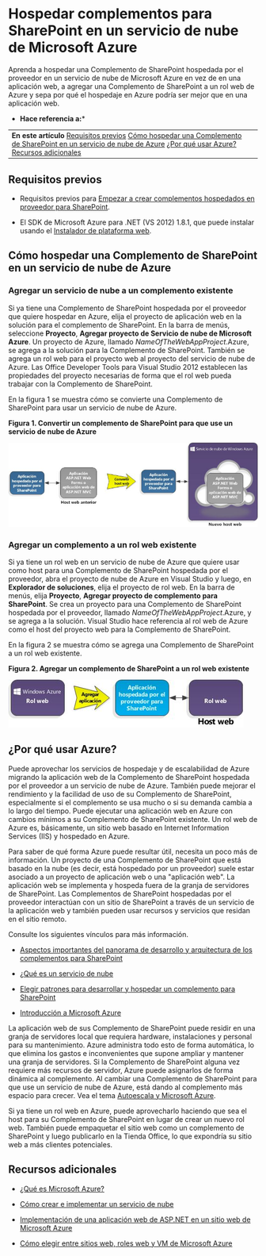 

# Hospedar complementos para SharePoint en un servicio de nube de Microsoft Azure
Aprenda a hospedar una Complemento de SharePoint hospedada por el proveedor en un servicio de nube de Microsoft Azure en vez de en una aplicación web, a agregar una Complemento de SharePoint a un rol web de Azure y sepa por qué el hospedaje en Azure podría ser mejor que en una aplicación web.
 * **Hace referencia a:*** 
  
    
    


|||
|:-----|:-----|
|**En este artículo**          [Requisitos previos](#SP15createselfhostapp_bk_prereq)           [Cómo hospedar una Complemento de SharePoint en un servicio de nube de Azure](#SP15HostAzure_bk_HowTo)           [¿Por qué usar Azure?](#SP15HostAzure_bk_Why)           [Recursos adicionales](#SP15Devapps_AddtionalResources)||
   

## Requisitos previos
<a name="SP15createselfhostapp_bk_prereq"> </a>


- Requisitos previos para  [Empezar a crear complementos hospedados en proveedor para SharePoint](get-started-creating-provider-hosted-sharepoint-add-ins.md).
    
  
- El SDK de Microsoft Azure para .NET (VS 2012) 1.8.1, que puede instalar usando el  [Instalador de plataforma web](http://www.microsoft.com/web/downloads/platform.aspx).
    
  

## Cómo hospedar una Complemento de SharePoint en un servicio de nube de Azure
<a name="SP15HostAzure_bk_HowTo"> </a>


### Agregar un servicio de nube a un complemento existente

Si ya tiene una Complemento de SharePoint hospedada por el proveedor que quiere hospedar en Azure, elija el proyecto de aplicación web en la solución para el complemento de SharePoint. En la barra de menús, seleccione **Proyecto**, **Agregar proyecto de Servicio de nube de Microsoft Azure**. Un proyecto de Azure, llamado  _NameOfTheWebAppProject_.Azure, se agrega a la solución para la Complemento de SharePoint. También se agrega un rol web para el proyecto web al proyecto del servicio de nube de Azure. Las Office Developer Tools para Visual Studio 2012 establecen las propiedades del proyecto necesarias de forma que el rol web pueda trabajar con la Complemento de SharePoint.
  
    
    
En la figura 1 se muestra cómo se convierte una Complemento de SharePoint para usar un servicio de nube de Azure.
  
    
    

**Figura 1. Convertir un complemento de SharePoint para que use un servicio de nube de Azure**

  
    
    

  
    
    
![Conversión de una aplicación para SharePoint para que use el rol web de Microsoft Azure](images/SP_15_App_ConvertAppToWebRole.jpg)
  
    
    

  
    
    

  
    
    

### Agregar un complemento a un rol web existente

Si ya tiene un rol web en un servicio de nube de Azure que quiere usar como host para una Complemento de SharePoint hospedada por el proveedor, abra el proyecto de nube de Azure en Visual Studio y luego, en **Explorador de soluciones**, elija el proyecto de rol web. En la barra de menús, elija **Proyecto**, **Agregar proyecto de complemento para SharePoint**. Se crea un proyecto para una Complemento de SharePoint hospedada por el proveedor, llamado  _NameOfTheWebAppProject_.Azure, y se agrega a la solución. Visual Studio hace referencia al rol web de Azure como el host del proyecto web para la Complemento de SharePoint.
  
    
    
En la figura 2 se muestra cómo se agrega una Complemento de SharePoint a un rol web existente.
  
    
    

**Figura 2. Agregar un complemento de SharePoint a un rol web existente**

  
    
    

  
    
    
![Adición de una aplicación para SharePoint a un rol web existente](images/SP_15_App_AddAppToWebRole.jpg)
  
    
    

  
    
    

  
    
    

## ¿Por qué usar Azure?
<a name="SP15HostAzure_bk_Why"> </a>

Puede aprovechar los servicios de hospedaje y de escalabilidad de Azure migrando la aplicación web de la Complemento de SharePoint hospedada por el proveedor a un servicio de nube de Azure. También puede mejorar el rendimiento y la facilidad de uso de su Complemento de SharePoint, especialmente si el complemento se usa mucho o si su demanda cambia a lo largo del tiempo. Puede ejecutar una aplicación web en Azure con cambios mínimos a su Complemento de SharePoint existente. Un rol web de Azure es, básicamente, un sitio web basado en Internet Information Services (IIS) y hospedado en Azure. 
  
    
    
Para saber de qué forma Azure puede resultar útil, necesita un poco más de información. Un proyecto de una Complemento de SharePoint que está basado en la nube (es decir, está hospedado por un proveedor) suele estar asociado a un proyecto de aplicación web o una "aplicación web". La aplicación web se implementa y hospeda fuera de la granja de servidores de SharePoint. Las Complementos de SharePoint hospedadas por el proveedor interactúan con un sitio de SharePoint a través de un servicio de la aplicación web y también pueden usar recursos y servicios que residan en el sitio remoto.
  
    
    
Consulte los siguientes vínculos para más información.
  
    
    

-  [Aspectos importantes del panorama de desarrollo y arquitectura de los complementos para SharePoint](important-aspects-of-the-sharepoint-add-in-architecture-and-development-landscap.md)
    
  
-  [¿Qué es un servicio de nube](http://www.windowsazure.com/es-es/manage/services/cloud-services/what-is-a-cloud-service/)
    
  
-  [Elegir patrones para desarrollar y hospedar un complemento para SharePoint](choose-patterns-for-developing-and-hosting-your-sharepoint-add-in.md)
    
  
-  [Introducción a Microsoft Azure](http://www.windowsazure.com/es-es/develop/net/fundamentals/intro-to-windows-azure/)
    
  
La aplicación web de sus Complemento de SharePoint puede residir en una granja de servidores local que requiera hardware, instalaciones y personal para su mantenimiento. Azure administra todo esto de forma automática, lo que elimina los gastos e inconvenientes que supone ampliar y mantener una granja de servidores. Si la Complemento de SharePoint alguna vez requiere más recursos de servidor, Azure puede asignarlos de forma dinámica al complemento. Al cambiar una Complemento de SharePoint para que use un servicio de nube de Azure, está dando al complemento más espacio para crecer. Vea el tema  [Autoescala y Microsoft Azure](http://msdn.microsoft.com/es-es/library/hh680945%28v=pandp.50%29.aspx).
  
    
    
Si ya tiene un rol web en Azure, puede aprovecharlo haciendo que sea el host para su Complemento de SharePoint en lugar de crear un nuevo rol web. También puede empaquetar el sitio web como un complemento de SharePoint y luego publicarlo en la Tienda Office, lo que expondría su sitio web a más clientes potenciales.
  
    
    

## Recursos adicionales
<a name="SP15Devapps_AddtionalResources"> </a>


-  [¿Qué es Microsoft Azure?](http://www.windowsazure.com/es-es/documentation/)
    
  
-  [Cómo crear e implementar un servicio de nube](http://www.windowsazure.com/es-es/manage/services/cloud-services/how-to-create-and-deploy-a-cloud-service/)
    
  
-  [Implementación de una aplicación web de ASP.NET en un sitio web de Microsoft Azure](http://www.windowsazure.com/es-es/develop/net/tutorials/get-started/)
    
  
-  [Cómo elegir entre sitios web, roles web y VM de Microsoft Azure](http://dotnetthread.com/articles/30-Choosing-between-Windows-Azure-Web-Sites-Web-Roles-and-VMs.aspx)
    
  